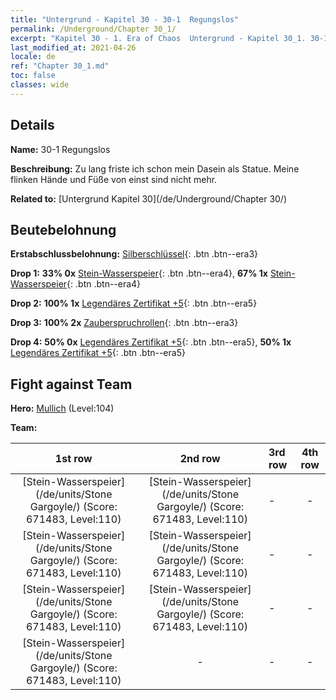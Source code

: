 ```yaml
---
title: "Untergrund - Kapitel 30 - 30-1  Regungslos"
permalink: /Underground/Chapter 30_1/
excerpt: "Kapitel 30 - 1. Era of Chaos  Untergrund - Kapitel 30_1. 30-1  Regungslos"
last_modified_at: 2021-04-26
locale: de
ref: "Chapter 30_1.md"
toc: false
classes: wide
---
```


## Details

 **Name:** 30-1  Regungslos

 **Beschreibung:**       Zu lang friste ich schon mein Dasein als Statue. Meine flinken Hände und Füße von einst sind nicht mehr.

 **Related to:** [Untergrund Kapitel 30](/de/Underground/Chapter 30/)

## Beutebelohnung

 **Erstabschlussbelohnung:** [Silberschlüssel](/ItemsDE/con_693/){: .btn .btn--era3}

 **Drop 1:** **33% 0x** [Stein-Wasserspeier](/ItemsDE/unt_236/){: .btn .btn--era4}, **67% 1x** [Stein-Wasserspeier](/ItemsDE/unt_236/){: .btn .btn--era4}

 **Drop 2:** **100% 1x** [Legendäres Zertifikat +5](/ItemsDE/mat_102/){: .btn .btn--era5}

 **Drop 3:** **100% 2x** [Zauberspruchrollen](/ItemsDE/con_694/){: .btn .btn--era3}

 **Drop 4:** **50% 0x** [Legendäres Zertifikat +5](/ItemsDE/mat_102/){: .btn .btn--era5}, **50% 1x** [Legendäres Zertifikat +5](/ItemsDE/mat_102/){: .btn .btn--era5}


## Fight against Team
 **Hero:** [Mullich](/de/heroes/Mullich/) (Level:104)

 **Team:**


  | 1st row | 2nd row | 3rd row | 4th row |
  |:----:|:----:|:----|:----:|
  | [Stein-Wasserspeier](/de/units/Stone Gargoyle/) (Score: 671483, Level:110)  | [Stein-Wasserspeier](/de/units/Stone Gargoyle/) (Score: 671483, Level:110)  | - | - |
  | [Stein-Wasserspeier](/de/units/Stone Gargoyle/) (Score: 671483, Level:110)  | [Stein-Wasserspeier](/de/units/Stone Gargoyle/) (Score: 671483, Level:110)  | - | - |
  | [Stein-Wasserspeier](/de/units/Stone Gargoyle/) (Score: 671483, Level:110)  | [Stein-Wasserspeier](/de/units/Stone Gargoyle/) (Score: 671483, Level:110)  | - | - |
  | [Stein-Wasserspeier](/de/units/Stone Gargoyle/) (Score: 671483, Level:110)  | - | - | - |


